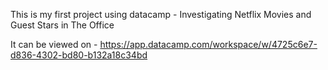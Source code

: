 This is my first project using datacamp - Investigating Netflix Movies and Guest Stars in The Office

It can be viewed on                     - https://app.datacamp.com/workspace/w/4725c6e7-d836-4302-bd80-b132a18c34bd

